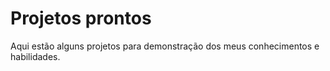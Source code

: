 # Projetos prontos
Aqui estão alguns projetos para demonstração dos meus conhecimentos e habilidades.
